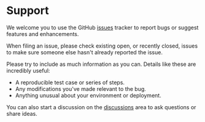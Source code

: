 # Support

We welcome you to use the GitHub [issues][issues] tracker to report bugs or suggest features and enhancements.

When filing an issue, please check existing open, or recently closed, issues to make sure someone else hasn't already
reported the issue.

Please try to include as much information as you can. Details like these are incredibly useful:

- A reproducible test case or series of steps.
- Any modifications you've made relevant to the bug.
- Anything unusual about your environment or deployment.

You can also start a discussion on the [discussions][discussions] area to ask questions or share ideas.

[issues]: https://github.com/vmware/packer-examples-for-vsphere/issues
[discussions]: https://github.com/vmware/packer-examples-for-vsphere/discussions
